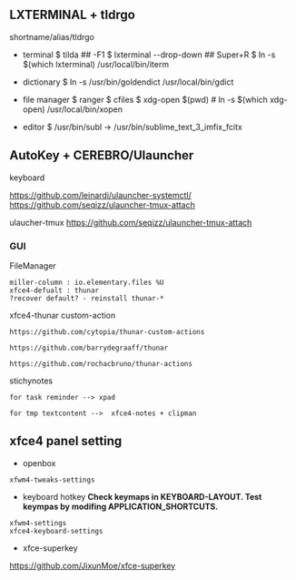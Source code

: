 
## LXTERMINAL + tldrgo

shortname/alias/tldrgo

- terminal
$ tilda ## -F1
$ lxterminal --drop-down ## Super+R
$ ln -s $(which lxterminal) /usr/local/bin/iterm

- dictionary
$ ln -s /usr/bin/goldendict /usr/local/bin/gdict 

- file manager
$ ranger
$ cfiles
$ xdg-open $(pwd) # ln -s $(which xdg-open) /usr/local/bin/xopen

- editor
$ /usr/bin/subl -> /usr/bin/sublime_text_3_imfix_fcitx



## AutoKey + CEREBRO/Ulauncher

keyboard

https://github.com/leinardi/ulauncher-systemctl/
https://github.com/seqizz/ulauncher-tmux-attach

ulaucher-tmux
https://github.com/seqizz/ulauncher-tmux-attach

### GUI

FileManager
```
miller-column : io.elementary.files %U
xfce4-defualt : thunar
?recover default? - reinstall thunar-*
```
xfce4-thunar custom-action
```
https://github.com/cytopia/thunar-custom-actions

https://github.com/barrydegraaff/thunar

https://github.com/rochacbruno/thunar-actions
```



stichynotes 
```
for task reminder --> xpad

for tmp textcontent -->  xfce4-notes + clipman
```

## xfce4 panel setting

- openbox
```
xfwm4-tweaks-settings

```
- keyboard hotkey
**Check keymaps in KEYBOARD-LAYOUT. Test keympas by modifing APPLICATION_SHORTCUTS.**
```
xfwm4-settings
xfce4-keyboard-settings
```
- xfce-superkey

https://github.com/JixunMoe/xfce-superkey
